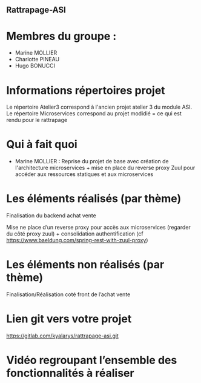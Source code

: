 ## Rattrapage-ASI

# Membres du groupe : 
- Marine MOLLIER
- Charlotte PINEAU
- Hugo BONUCCI

# Informations répertoires projet

Le répertoire Atelier3 correspond à l'ancien projet atelier 3 du module ASI.
Le répertoire Microservices correspond au projet modidié = ce qui est rendu pour le rattrapage

# Qui à fait quoi
- Marine MOLLIER : Reprise du projet de base avec création de l'architecture microservices + mise en place du reverse proxy Zuul pour accéder aux ressources statiques et aux microservices

# Les éléments réalisés (par thème)

Finalisation du backend achat vente

Mise ne place d’un reverse proxy pour accès aux microservices (regarder du côté proxy zuul) + consolidation authentification (cf https://www.baeldung.com/spring-rest-with-zuul-proxy)


# Les éléments non réalisés (par thème)

Finalisation/Réalisation coté front de l’achat vente

# Lien git vers votre projet

https://gitlab.com/kyalarys/rattrapage-asi.git

# Vidéo regroupant l’ensemble des fonctionnalités à réaliser